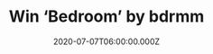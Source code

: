 ---
campaign-uuid: "c-1dc4ecdc-018f-497f-8b83-3230ef9fee4f"
type: "Competition"
category: "Music"
date: "2020-07-07T06:00:00.000Z"
end-date: "2020-08-07T23:59:00.000Z"
disable-form: false
is_promoted: false
has_entry_page: true
title: "Win ‘Bedroom’ by bdrmm"
competition-description: "<p>We have on our hands the brand new 10-track album from\
  \ the Hull/Leeds band bdrmm. A hugely accomplished debut and a real step up both\
  \ sonically and lyrically from their early singles. An unexpected and unintentional\
  \ concept album, running through the different stages of a break-up set against\
  \ the backdrop of the ups and downs of your early twenties.</p>\n<p>Want to hear\
  \ it first? Click below and it could be yours.</p>\n"
hero-header: "Win ‘Bedroom’ by bdrmm"
terms-confirmation: "N/A"
banner-img: "https://assets.expresslyapp.com/asset-c6173183-2ecf-4bef-aaea-3ed37471c3d6.jpg"
logo-left-href: "http://club.expressly.io"
logo-left-image: "https://assets.expresslyapp.com/asset-50457dcf-e8fb-4aa3-a7ee-dc7436eb1f1c.jpg"
logo-left-title: "ExpresslyClub"
bg-image-hero: "https://assets.expresslyapp.com/asset-7ad79bc4-1861-41d6-abc1-60b6a1bb0263.jpg"
bg-image-first: "https://assets.expresslyapp.com/asset-313db8fa-cfa6-48d0-8815-e403fcbd3212.jpg"
section1-content: "<p>Hull/Leeds based five-piece bdrmm have just released their much\
  \ anticipated debut album ‘Bedroom’. The 10-track album was recorded late last year\
  \ at The Nave studio in Leeds by Alex Greaves and mastered in Brooklyn by Heba Kadry.\
  \ It's a hugely accomplished debut and a real step up both sonically and lyrically\
  \ from their early singles.‘Bedroom’ becomes an unexpected and unintentional concept\
  \ album, running through the different stages of a break-up set against the backdrop\
  \ of the ups and downs of your early twenties.</p>\n<p>Click below and it could\
  \ be yours.</p>\n"
entry-title: "Win ‘Bedroom’ by bdrmm"
entry-content: "<p>Enter the draw to win ‘Bedroom’ by bdrmm by completing the form\
  \ below before 23:59 on the 6th of August 2020.</p>\n"
has-winner: false
prize-description: "‘Bedroom’ by bdrmm"
special-conditions: "Multiple entries are allowed up to one every day.\r\n\r\nThis\
  \ competition is also available on: https:/aaa.nme.com/competitions/bedroom-bdrmm-cd-giveaway"
country-restrictions:
- "GB"
---